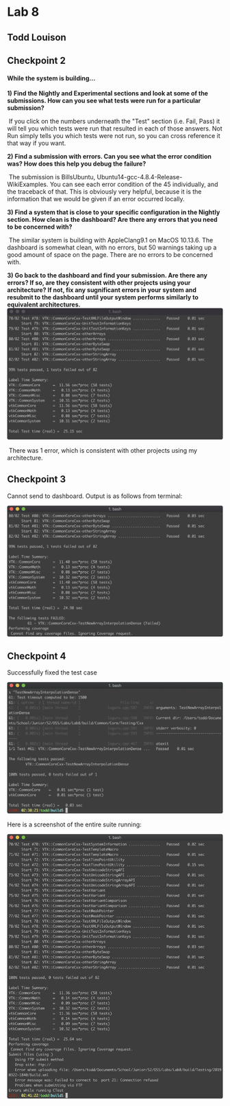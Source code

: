 # Lab 8

## Todd Louison

## Checkpoint 2

#### While the system is building...

**1)** **Find the Nightly and Experimental sections and look at some of the submissions. How can you see what tests were run for a particular submission?**

​	If you click on the numbers underneath the "Test" section (i.e. Fail, Pass) it will tell you which tests were run that resulted in each of those answers. Not Run simply tells you which tests were not run, so you can cross reference it that way if you want.

**2) Find a submission with errors. Can you see what the error condition was? How does this help you debug the failure?**

​	The submission is BillsUbuntu, Ubuntu14-gcc-4.8.4-Release-WikiExamples. You can see each error condition of the 45 individually, and the traceback of that. This is obviously very helpful, because it is the information that we would be given if an error occurred locally.

**3) Find a system that is close to your specific configuration in the Nightly section. How clean is the dashboard? Are there any errors that you need to be concerned with?**

​	The similar system is building with AppleClang9.1 on MacOS 10.13.6. The dashboard is somewhat clean, with no errors, but 50 warnings taking up a good amount of space on the page. There are no errors to be concerned with.



**3) Go back to the dashboard and find your submission. Are there any errors? If so, are they consistent with other projects using your architecture? If not, fix any sugnificant errors in your system and resubmit to the dashboard until your system performs similarly to equivalent architectures.**	![CTest 1](ctest1.png)

​	There was 1 error, which is consistent with other projects using my architecture.

## Checkpoint 3

Cannot send to dashboard. Output is as follows from terminal:

![CTest 2](ctest2.png)

## Checkpoint 4

Successfully fixed the test case

![CTest 3](ctest3.png)

Here is a screenshot of the entire suite running:

![CTest 4](ctest4.png)

